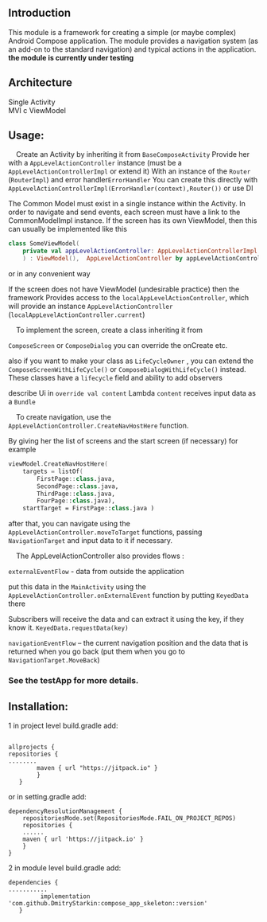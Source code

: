 ## Introduction

This module is a framework for creating a simple (or maybe complex) Android Compose application.
The module provides a navigation system  (as an add-on to the standard navigation) and typical actions in the application.<br/>
**the module is currently under testing**

## Architecture

Single Activity<br/>
MVI  с ViewModel

## Usage:

&nbsp;&nbsp;&nbsp; Create an Activity by inheriting it from ```BaseComposeActivity```
Provide her with a ```AppLevelActionController```  instance (must be a ```AppLevelActionControllerImpl``` or extend it)
With an instance of the 
```Router ``` (```RouterImpl```) and error handler```ErrorHandler```
You can create this directly with 
```AppLevelActionControllerImpl(ErrorHandler(context),Router())```
or use DI

The Common Model must exist in a single instance within the Activity.
In order to navigate and send events, each screen must have a link to the CommonModelImpl instance.
If the screen has its own ViewModel, then this can usually be implemented like this

```kotlin
class SomeViewModel(
	private val appLevelActionController: AppLevelActionControllerImpl
	) : ViewModel(),  AppLevelActionController by appLevelActionController

```
or in any convenient way

If the screen does not have ViewModel (undesirable practice) then the framework
Provides access to the ```localAppLevelActionController```, which will provide an instance 
```AppLevelActionController``` (```localAppLevelActionController.current```)

&nbsp;&nbsp;&nbsp; To implement the screen, create a class inheriting it from

```ComposeScreen``` 
or 
```ComposeDialog```
you can override  the onCreate etc.

also if you want to make your class as ```LifeCycleOwner``` , you can extend the ```ComposeScreenWithLifeCycle()``` or ```ComposeDialogWithLifeCycle()``` instead.
These classes have a ```lifecycle``` field and ability to add observers

describe Ui in ```override val content```
 Lambda ```content``` receives input data as a ```Bundle```

&nbsp;&nbsp;&nbsp; To create navigation, use the ```AppLevelActionController.CreateNavHostHere``` function.

By giving her the list of screens and the start screen (if necessary)
for example
```kotlin
viewModel.CreateNavHostHere(
	targets = listOf(
		FirstPage::class.java,
		SecondPage::class.java,
		ThirdPage::class.java,
		FourPage::class.java),
	startTarget = FirstPage::class.java )

``` 
after that, you can navigate using the ```AppLevelActionController.moveToTarget``` functions,
passing ```NavigationTarget``` and input data to it if necessary.

&nbsp;&nbsp;&nbsp; The AppLevelActionController also provides flows :

```externalEventFlow``` - data from outside the application

put this data in the ```MainActivity``` using the ```AppLevelActionController.onExternalEvent``` function by putting ```KeyedData``` there

Subscribers will receive the data and can extract it using the key, if they know it.
```KeyedData.requestData(key)```

```navigationEventFlow``` – the current navigation position and the data that is returned when you go back (put them when you go to ```NavigationTarget.MoveBack```)

### See the testApp for more details.

## Installation:

1 in project level build.gradle add:
```

allprojects {
repositories {
........
        maven { url "https://jitpack.io" }
        }
   }
```
or in setting.gradle add:

```
dependencyResolutionManagement {
    repositoriesMode.set(RepositoriesMode.FAIL_ON_PROJECT_REPOS)
    repositories {
    ......
    maven { url 'https://jitpack.io' }
    }
}
```

2 in module level build.gradle add:
```
dependencies {
...........
         implementation 'com.github.DmitryStarkin:compose_app_skeleton::version'
   }
```
